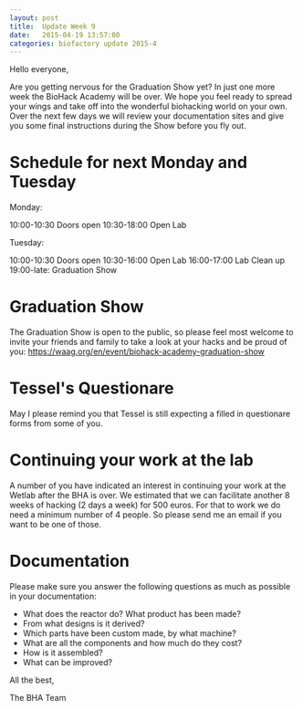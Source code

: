 ```yaml
---
layout: post
title:  Update Week 9
date:   2015-04-19 13:57:00
categories: biofactory update 2015-4
---
```


Hello everyone,

Are you getting nervous for the Graduation Show yet? In just one more week the BioHack Academy will be over. We hope you feel ready to spread your wings and take off into the wonderful biohacking world on your own. Over the next few days we will review your documentation sites and give you some final instructions during the Show before you fly out.

# Schedule for next Monday and Tuesday

Monday:

10:00-10:30 Doors open
10:30-18:00 Open Lab

Tuesday:

10:00-10:30 Doors open
10:30-16:00 Open Lab
16:00-17:00 Lab Clean up
19:00-late: Graduation Show

# Graduation Show 

The Graduation Show is open to the public, so please feel most welcome to invite your friends and family to take a look at your hacks and be proud of you: https://waag.org/en/event/biohack-academy-graduation-show

# Tessel's Questionare

May I please remind you that Tessel is still expecting a filled in questionare forms from some of you.

# Continuing your work at the lab

A number of you have indicated an interest in continuing your work at the Wetlab after the BHA is over. We estimated that we can facilitate another 8 weeks of hacking (2 days a week) for 500 euros. For that to work we do need a minimum number of 4 people. So please send me an email if you want to be one of those.

# Documentation

Please make sure you answer the following questions as much as possible in your documentation:

* What does the reactor do? What product has been made?
* From what designs is it derived?
* Which parts have been custom made, by what machine?
* What are all the components and how much do they cost?
* How is it assembled?
* What can be improved?

All the best,

The BHA Team
